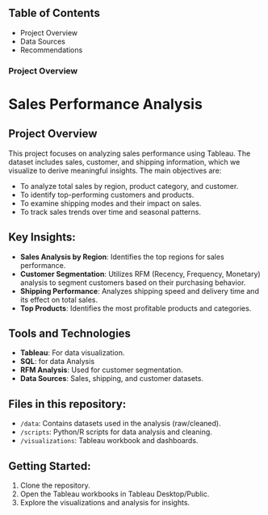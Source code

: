 ## Table of Contents
- Project Overview
- Data Sources
- Recommendations
### Project Overview
# Sales Performance Analysis

## Project Overview
This project focuses on analyzing sales performance using Tableau. The dataset includes sales, customer, and shipping information, which we visualize to derive meaningful insights. The main objectives are:
- To analyze total sales by region, product category, and customer.
- To identify top-performing customers and products.
- To examine shipping modes and their impact on sales.
- To track sales trends over time and seasonal patterns.

## Key Insights:
- **Sales Analysis by Region**: Identifies the top regions for sales performance.
- **Customer Segmentation**: Utilizes RFM (Recency, Frequency, Monetary) analysis to segment customers based on their purchasing behavior.
- **Shipping Performance**: Analyzes shipping speed and delivery time and its effect on total sales.
- **Top Products**: Identifies the most profitable products and categories.

## Tools and Technologies
- **Tableau**: For data visualization.
- **SQL**: for data Analysis
- **RFM Analysis**: Used for customer segmentation.
- **Data Sources**: Sales, shipping, and customer datasets.

## Files in this repository:
- `/data`: Contains datasets used in the analysis (raw/cleaned).
- `/scripts`: Python/R scripts for data analysis and cleaning.
- `/visualizations`: Tableau workbook and dashboards.

## Getting Started:
1. Clone the repository.
2. Open the Tableau workbooks in Tableau Desktop/Public.
3. Explore the visualizations and analysis for insights.


